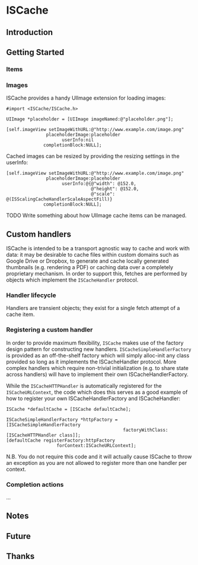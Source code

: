 ISCache
=======

Introduction
------------

Getting Started
---------------

### Items



### Images

ISCache provides a handy UIImage extension for loading images:

    #import <ISCache/ISCache.h>

    UIImage *placeholder = [UIImage imageNamed:@"placeholder.png"];

    [self.imageView setImageWithURL:@"http://www.example.com/image.png"
                   placeholderImage:placeholder
                         userInfo:nil
                  completionBlock:NULL];

Cached images can be resized by providing the resizing settings in the userInfo:

    [self.imageView setImageWithURL:@"http://www.example.com/image.png"
                   placeholderImage:placeholder
                         userInfo:@{@"width": @152.0,
                                    @"height": @152.0,
                                    @"scale": @(ISScalingCacheHandlerScaleAspectFill)}
                  completionBlock:NULL];

TODO Write something about how UIImage cache items can be managed.

Custom handlers
---------------

ISCache is intended to be a transport agnostic way to cache and work with data: it may be desirable to cache files within custom domains such as Google Drive or Dropbox, to generate and cache locally generated thumbnails (e.g. rendering a PDF) or caching data over a completely proprietary mechanism. In order to support this, fetches are performed by objects which implement the `ISCacheHandler` protocol.

### Handler lifecycle

Handlers are transient objects; they exist for a single fetch attempt of a cache item.

### Registering a custom handler

In order to provide maximum flexibility, `ISCache` makes use of the factory design pattern for constructing new handlers. `ISCacheSimpleHandlerFactory` is provided as an off-the-shelf factory which will simply alloc-init any class provided so long as it implements the ISCacheHandler protocol. More complex handlers which require non-trivial initialization (e.g. to share state across handlers) will have to implement their own ISCacheHandlerFactory.

While the `ISCacheHTTPHandler` is automatically registered for the `ISCacheURLContext`, the code which does this serves as a good example of how to register your own ISCacheHandlerFactory and ISCacheHandler:

    ISCache *defaultCache = [ISCache defaultCache];

    ISCacheSimpleHandlerFactory *httpFactory = [ISCacheSimpleHandlerFactory
                                                factoryWithClass:[ISCacheHTTPHandler class]];
    [defaultCache registerFactory:httpFactory
                       forContext:ISCacheURLContext];


N.B. You do not require this code and it will actually cause ISCache to throw an exception as you are not allowed to register more than one handler per context.

### Completion actions

...

Notes
-----

Future
------

Thanks
------


